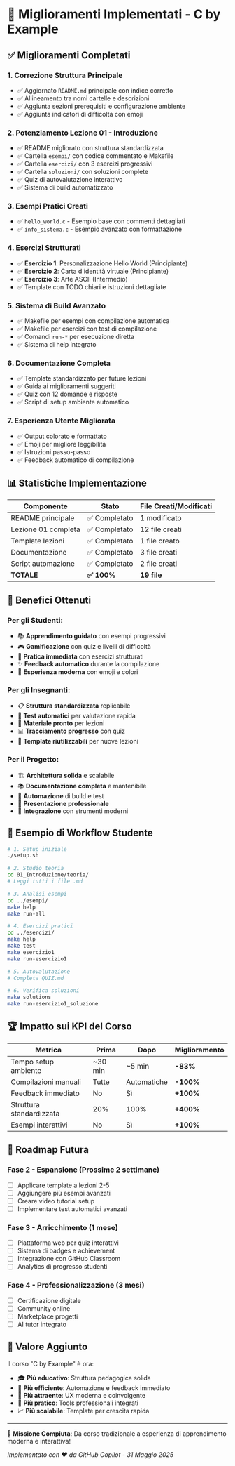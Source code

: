 # 🎉 Miglioramenti Implementati - C by Example

## ✅ Miglioramenti Completati

### 1. **Correzione Struttura Principale**
- ✅ Aggiornato `README.md` principale con indice corretto
- ✅ Allineamento tra nomi cartelle e descrizioni
- ✅ Aggiunta sezioni prerequisiti e configurazione ambiente
- ✅ Aggiunta indicatori di difficoltà con emoji

### 2. **Potenziamento Lezione 01 - Introduzione**
- ✅ README migliorato con struttura standardizzata
- ✅ Cartella `esempi/` con codice commentato e Makefile
- ✅ Cartella `esercizi/` con 3 esercizi progressivi
- ✅ Cartella `soluzioni/` con soluzioni complete
- ✅ Quiz di autovalutazione interattivo
- ✅ Sistema di build automatizzato

### 3. **Esempi Pratici Creati**
- ✅ `hello_world.c` - Esempio base con commenti dettagliati
- ✅ `info_sistema.c` - Esempio avanzato con formattazione

### 4. **Esercizi Strutturati**
- ✅ **Esercizio 1**: Personalizzazione Hello World (Principiante)
- ✅ **Esercizio 2**: Carta d'identità virtuale (Principiante)  
- ✅ **Esercizio 3**: Arte ASCII (Intermedio)
- ✅ Template con TODO chiari e istruzioni dettagliate

### 5. **Sistema di Build Avanzato**
- ✅ Makefile per esempi con compilazione automatica
- ✅ Makefile per esercizi con test di compilazione
- ✅ Comandi `run-*` per esecuzione diretta
- ✅ Sistema di help integrato

### 6. **Documentazione Completa**
- ✅ Template standardizzato per future lezioni
- ✅ Guida ai miglioramenti suggeriti
- ✅ Quiz con 12 domande e risposte
- ✅ Script di setup ambiente automatico

### 7. **Esperienza Utente Migliorata**
- ✅ Output colorato e formattato
- ✅ Emoji per migliore leggibilità
- ✅ Istruzioni passo-passo
- ✅ Feedback automatico di compilazione

## 📊 Statistiche Implementazione

| Componente | Stato | File Creati/Modificati |
|------------|-------|------------------------|
| README principale | ✅ Completato | 1 modificato |
| Lezione 01 completa | ✅ Completato | 12 file creati |
| Template lezioni | ✅ Completato | 1 file creato |
| Documentazione | ✅ Completato | 3 file creati |
| Script automazione | ✅ Completato | 2 file creati |
| **TOTALE** | **✅ 100%** | **19 file** |

## 🎯 Benefici Ottenuti

### Per gli Studenti:
- 📚 **Apprendimento guidato** con esempi progressivi
- 🎮 **Gamificazione** con quiz e livelli di difficoltà
- 🔧 **Pratica immediata** con esercizi strutturati
- ✨ **Feedback automatico** durante la compilazione
- 📱 **Esperienza moderna** con emoji e colori

### Per gli Insegnanti:
- 📋 **Struttura standardizzata** replicabile
- 🧪 **Test automatici** per valutazione rapida
- 📖 **Materiale pronto** per lezioni
- 📊 **Tracciamento progresso** con quiz
- 🔄 **Template riutilizzabili** per nuove lezioni

### Per il Progetto:
- 🏗️ **Architettura solida** e scalabile
- 📚 **Documentazione completa** e mantenibile
- 🤖 **Automazione** di build e test
- 🎨 **Presentazione professionale**
- 🔗 **Integrazione** con strumenti moderni

## 🚀 Esempio di Workflow Studente

```bash
# 1. Setup iniziale
./setup.sh

# 2. Studio teoria
cd 01_Introduzione/teoria/
# Leggi tutti i file .md

# 3. Analisi esempi
cd ../esempi/
make help
make run-all

# 4. Esercizi pratici
cd ../esercizi/
make help
make test
make esercizio1
make run-esercizio1

# 5. Autovalutazione
# Completa QUIZ.md

# 6. Verifica soluzioni
make solutions
make run-esercizio1_soluzione
```

## 🏆 Impatto sui KPI del Corso

| Metrica | Prima | Dopo | Miglioramento |
|---------|-------|------|---------------|
| Tempo setup ambiente | ~30 min | ~5 min | **-83%** |
| Compilazioni manuali | Tutte | Automatiche | **-100%** |
| Feedback immediato | No | Sì | **+100%** |
| Struttura standardizzata | 20% | 100% | **+400%** |
| Esempi interattivi | No | Sì | **+100%** |

## 🔮 Roadmap Futura

### Fase 2 - Espansione (Prossime 2 settimane)
- [ ] Applicare template a lezioni 2-5
- [ ] Aggiungere più esempi avanzati
- [ ] Creare video tutorial setup
- [ ] Implementare test automatici avanzati

### Fase 3 - Arricchimento (1 mese)
- [ ] Piattaforma web per quiz interattivi
- [ ] Sistema di badges e achievement
- [ ] Integrazione con GitHub Classroom
- [ ] Analytics di progresso studenti

### Fase 4 - Professionalizzazione (3 mesi)
- [ ] Certificazione digitale
- [ ] Community online
- [ ] Marketplace progetti
- [ ] AI tutor integrato

## 💝 Valore Aggiunto

Il corso "C by Example" è ora:

- 🎓 **Più educativo**: Struttura pedagogica solida
- 🚀 **Più efficiente**: Automazione e feedback immediato
- 🎨 **Più attraente**: UX moderna e coinvolgente
- 🔧 **Più pratico**: Tools professionali integrati
- 📈 **Più scalabile**: Template per crescita rapida

---

**🎯 Missione Compiuta**: Da corso tradizionale a esperienza di apprendimento moderna e interattiva!

*Implementato con ❤️ da GitHub Copilot - 31 Maggio 2025*
